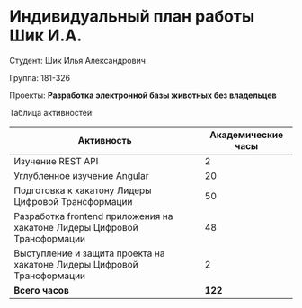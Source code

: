 #  **Индивидуальный план работы Шик И.А.**

Студент: Шик Илья Александрович

Группа: 181-326

Проекты: **Разработка электронной базы животных без владельцев**

Таблица активностей:

| Активность | Академические часы |
|-----------------------------------------------------------------------------------------|----|
| Изучение REST API | 2 |
| Углубленное изучение Angular | 20 |
| Подготовка к хакатону Лидеры Цифровой Трансформации | 50 |
| Разработка frontend приложения на хакатоне Лидеры Цифровой Трансформации | 48 |
| Выступление и защита проекта на хакатоне Лидеры Цифровой Трансформации | 2 |
| **Всего часов** | **122** |